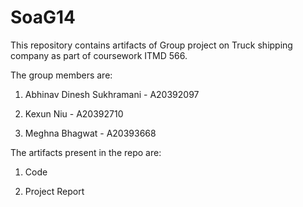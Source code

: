 # SoaG14

This repository contains artifacts of Group project on Truck shipping company as part of coursework ITMD 566.

The group members are:

1. Abhinav Dinesh Sukhramani - A20392097

2. Kexun Niu - A20392710

3. Meghna Bhagwat - A20393668

The artifacts present in the repo are:

1. Code

2. Project Report
